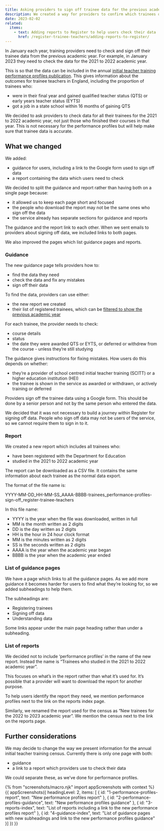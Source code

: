 ```yaml
---
title: Asking providers to sign off trainee data for the previous academic year
description: We created a way for providers to confirm which trainees qualified, withdrew and deferred in the previous academic year.
date: 2023-02-02
related:
  items:
    - text: Adding reports to Register to help users check their data
      href: /register-trainee-teachers/adding-reports-to-register/
---
```


In January each year, training providers need to check and sign off their trainee data from the previous academic year. For example, in January 2023 they need to check the data for the 2021 to 2022 academic year.

This is so that the data can be included in the annual [initial teacher training performance profiles publication](https://explore-education-statistics.service.gov.uk/find-statistics/initial-teacher-training-performance-profiles). This gives information about the outcomes for trainee teachers in England, including the proportion of trainees who:

- were in their final year and gained qualified teacher status (QTS) or early years teacher status (EYTS)
- got a job in a state school within 16 months of gaining QTS

We decided to ask providers to check data for all their trainees for the 2021 to 2022 academic year, not just those who finished their courses in that year. This is not necessary for the performance profiles but will help make sure that trainee data is accurate.

## What we changed

We added:

- guidance for users, including a link to the Google form used to sign off data
- a report containing the data which users need to check

We decided to split the guidance and report rather than having both on a single page because:

- it allowed us to keep each page short and focused
- the people who download the report may not be the same ones who sign off the data
- the service already has separate sections for guidance and reports

The guidance and the report link to each other. When we sent emails to providers about signing off data, we included links to both pages.

We also improved the pages which list guidance pages and reports.

### Guidance

The new guidance page tells providers how to:

- find the data they need
- check the data and fix any mistakes
- sign off their data

To find the data, providers can use either:

- the new report we created
- their list of registered trainees, which can be [filtered to show the previous academic year](/register-trainee-teachers/identifying-trainees-from-a-single-year/)

For each trainee, the provider needs to check:

- course details
- status
- the date they were awarded QTS or EYTS, or deferred or withdrew from the course - unless they’re still studying

The guidance gives instructions for fixing mistakes. How users do this depends on whether:

- they’re a provider of school centred initial teacher training (SCITT) or a higher education institution (HEI)
- the trainee is shown in the service as awarded or withdrawn, or actively training or deferred

Providers sign off the trainee data using a Google form. This should be done by a senior person and not by the same person who entered the data.

We decided that it was not necessary to build a journey within Register for signing off data. People who sign off data may not be users of the service, so we cannot require them to sign in to it.

### Report

We created a new report which includes all trainees who:

- have been registered with the Department for Education
- studied in the 2021 to 2022 academic year

The report can be downloaded as a CSV file. It contains the same information about each trainee as the normal data export.

The format of the file name is:

YYYY-MM-DD_HH-MM-SS_AAAA-BBBB-trainees_performance-profiles-sign-off_register-trainee-teachers

In this file name:

- YYYY is the year when the file was downloaded, written in full
- MM is the month written as 2 digits
- DD is the day written as 2 digits
- HH is the hour in 24 hour clock format
- MM is the minutes written as 2 digits
- SS is the seconds written as 2 digits
- AAAA is the year when the academic year began
- BBBB is the year when the academic year ended

### List of guidance pages

We have a page which links to all the guidance pages. As we add more guidance it becomes harder for users to find what they’re looking for, so we added subheadings to help them.

The subheadings are:

- Registering trainees
- Signing off data
- Understanding data

Some links appear under the main page heading rather than under a subheading.

### List of reports

We decided not to include ‘performance profiles’ in the name of the new report. Instead the name is “Trainees who studied in the 2021 to 2022 academic year”.

This focuses on what’s in the report rather than what it’s used for. It’s possible that a provider will want to download the report for another purpose.

To help users identify the report they need, we mention performance profiles next to the link on the reports index page.

Similarly, we renamed the report used for the census as “New trainees for the 2022 to 2023 academic year”. We mention the census next to the link on the reports page.

## Further considerations

We may decide to change the way we present information for the annual initial teacher training census. Currently there is only one page with both:

- guidance
- a link to a report which providers use to check their data

We could separate these, as we’ve done for performance profiles.

{% from "screenshots/macro.njk" import appScreenshots with context %}
{{ appScreenshots({
  headingLevel: 2,
  items: [
  {
    id: "1-performance-profiles-report",
    text: "New performance profiles report"
  },
  {
    id: "2-performance-profiles-guidance",
    text: "New performance profiles guidance"
  },
  {
    id: "3-reports-index",
    text: "List of reports including a link to the new performance profiles report"
  },
  {
    id: "4-guidance-index",
    text: "List of guidance pages with new subheadings and link to the new performance profiles guidance"
  }]
}) }}

